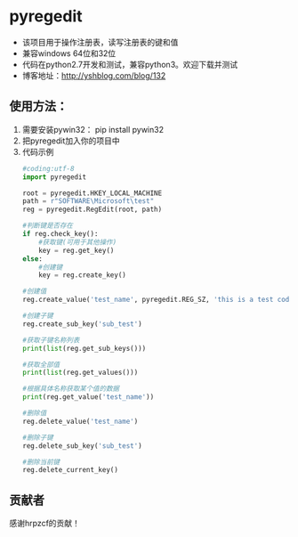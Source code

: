 pyregedit
==============

 - 该项目用于操作注册表，读写注册表的键和值
 - 兼容windows 64位和32位
 - 代码在python2.7开发和测试，兼容python3。欢迎下载并测试
 - 博客地址：http://yshblog.com/blog/132

使用方法：
-----
 1. 需要安装pywin32： pip install pywin32
 2. 把pyregedit加入你的项目中
 3. 代码示例
    ```python
    #coding:utf-8
    import pyregedit

    root = pyregedit.HKEY_LOCAL_MACHINE
    path = r"SOFTWARE\Microsoft\test"
    reg = pyregedit.RegEdit(root, path)

    #判断键是否存在
    if reg.check_key():
        #获取键(可用于其他操作)
        key = reg.get_key()
    else:
        #创建键
        key = reg.create_key()

    #创建值
    reg.create_value('test_name', pyregedit.REG_SZ, 'this is a test code')

    #创建子键
    reg.create_sub_key('sub_test')

    #获取子键名称列表
    print(list(reg.get_sub_keys()))

    #获取全部值
    print(list(reg.get_values()))

    #根据具体名称获取某个值的数据
    print(reg.get_value('test_name'))

    #删除值
    reg.delete_value('test_name')

    #删除子键
    reg.delete_sub_key('sub_test')

    #删除当前键
    reg.delete_current_key()
    ```

贡献者
-----
感谢hrpzcf的贡献！
